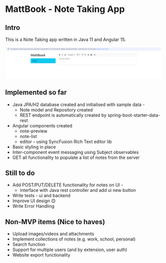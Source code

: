 # MattBook - Note Taking App

## Intro
This is a Note Taking app written in Java 11 and Angular 15.

![](./docs/mattbook-wip.png)

## Implemented so far
 * Java JPA/H2 database created and initialised with sample data -
   *  Note model and Repository created
   *  REST endpoint is automatically created by spring-boot-starter-data-rest
 * Angular components created
   * note-preview
   * note-list
   * editor - using SyncFusion Rich Text editor lib
 * Basic styling in place
 * Inter-component event messaging using Subject observables
 * GET all functionality to populate a list of notes from the server


## Still to do
 * Add POST/PUT/DELETE functionality for notes on UI - 
   * interface with Java rest controller and add ui new button
 * Write tests - ui and backend
 * Improve UI design 😊
 * Write Error Handling

## Non-MVP items (Nice to haves) 
 * Upload images/videos and attachments
 * Implement collections of notes (e.g. work, school, personal)
 * Search function
 * Support for multiple users (and by extension, user auth)
 * Website export functionality
